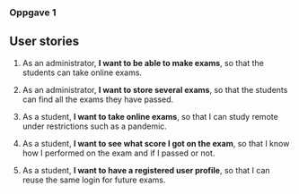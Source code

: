 ### Oppgave 1  

## User stories

1. As an administrator, **I want to be able to make exams**, so that the students can take online exams. 

2. As an administrator, **I want to store several exams**, so that the students can find all the exams they have passed.

3. As a student, **I want to take online exams**, so that I can study remote under restrictions such as a pandemic.

4. As a student, **I want to see what score I got on the exam**, so that I know how I performed on the exam and if I passed or not. 

5. As a student, **I want to have a registered user profile**, so that I can reuse the same login for future exams. 
